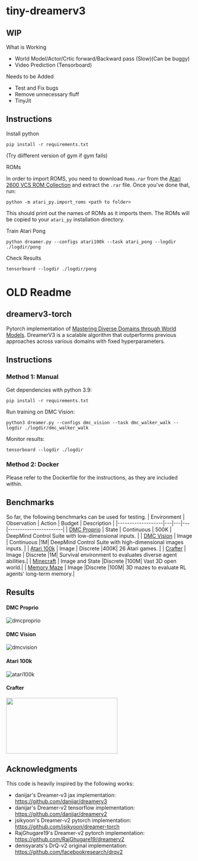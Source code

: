 # tiny-dreamerv3


## WIP

What is Working
*  World Model/Actor/Crtic forward/Backward pass (Slow)(Can be buggy)
*  Video Prediction (Tensorboard)

Needs to be Added
* Test and Fix bugs
* Remove unnecessary fluff
* TinyJit


## Instructions

Install python

```
pip install -r requirements.txt
```
(Try diifferent version of gym if gym fails)


 ROMs

In order to import ROMS, you need to download `Roms.rar` from the [Atari 2600 VCS ROM Collection](http://www.atarimania.com/rom_collection_archive_atari_2600_roms.html) and extract the `.rar` file.  Once you've done that, run:

`python -m atari_py.import_roms <path to folder>`

This should print out the names of ROMs as it imports them.  The ROMs will be copied to your `atari_py` installation directory.

Train Atari Pong

```
python dreamer.py --configs atari100k --task atari_pong --logdir ./logdir/pong  
```

 Check Results

```
tensorboard --logdir ./logdir/pong 
```


# OLD Readme

## dreamerv3-torch
Pytorch implementation of [Mastering Diverse Domains through World Models](https://arxiv.org/abs/2301.04104v1). DreamerV3 is a scalable algorithm that outperforms previous approaches across various domains with fixed hyperparameters.

## Instructions

### Method 1: Manual

Get dependencies with python 3.9:
```
pip install -r requirements.txt
```
Run training on DMC Vision:
```
python3 dreamer.py --configs dmc_vision --task dmc_walker_walk --logdir ./logdir/dmc_walker_walk
```
Monitor results:
```
tensorboard --logdir ./logdir
```
### Method 2: Docker

Please refer to the Dockerfile for the instructions, as they are included within.

## Benchmarks
So far, the following benchmarks can be used for testing.
| Environment        | Observation | Action | Budget | Description |
|-------------------|---|---|---|-----------------------|
| [DMC Proprio](https://github.com/deepmind/dm_control) | State | Continuous | 500K | DeepMind Control Suite with low-dimensional inputs. |
| [DMC Vision](https://github.com/deepmind/dm_control) | Image | Continuous |1M| DeepMind Control Suite with high-dimensional images inputs. |
| [Atari 100k](https://github.com/openai/atari-py) | Image | Discrete |400K| 26 Atari games. |
| [Crafter](https://github.com/danijar/crafter) | Image | Discrete |1M| Survival environment to evaluates diverse agent abilities.|
| [Minecraft](https://github.com/minerllabs/minerl) | Image and State |Discrete |100M| Vast 3D open world.|
| [Memory Maze](https://github.com/jurgisp/memory-maze) | Image |Discrete |100M| 3D mazes to evaluate RL agents' long-term memory.|

## Results
#### DMC Proprio
![dmcproprio](https://github.com/NM512/dreamerv3-torch/assets/70328564/0d3f4d44-d487-4097-bed1-3f0573aaf902)
#### DMC Vision
![dmcvision](https://github.com/NM512/dreamerv3-torch/assets/70328564/162c24d0-5f06-4ef6-bbc3-202221f6ad11)
#### Atari 100k
![atari100k](https://github.com/NM512/dreamerv3-torch/assets/70328564/0da6d899-d91d-44b4-a8c4-d5b37413aa11)

#### Crafter
<img src="https://github.com/NM512/dreamerv3-torch/assets/70328564/a0626038-53f6-4300-a622-7ac257f4c290" width="300" height="150" />

## Acknowledgments
This code is heavily inspired by the following works:
- danijar's Dreamer-v3 jax implementation: https://github.com/danijar/dreamerv3
- danijar's Dreamer-v2 tensorflow implementation: https://github.com/danijar/dreamerv2
- jsikyoon's Dreamer-v2 pytorch implementation: https://github.com/jsikyoon/dreamer-torch
- RajGhugare19's Dreamer-v2 pytorch implementation: https://github.com/RajGhugare19/dreamerv2
- denisyarats's DrQ-v2 original implementation: https://github.com/facebookresearch/drqv2
